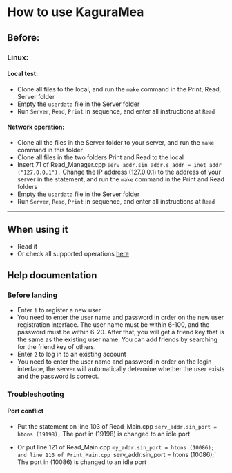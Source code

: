 # How to use KaguraMea

## Before:

### Linux:

#### Local test:
- Clone all files to the local, and run the `make` command in the Print, Read, Server folder
- Empty the `userdata` file in the Server folder
- Run `Server`, `Read`, `Print` in sequence, and enter all instructions at `Read`

#### Network operation:
- Clone all the files in the Server folder to your server, and run the `make` command in this folder
- Clone all files in the two folders Print and Read to the local
- Insert 71 of Read_Manager.cpp `serv_addr.sin_addr.s_addr = inet_addr ("127.0.0.1");` Change the IP address (127.0.0.1) to the address of your server in the statement, and run the `make` command in the Print and Read folders
- Empty the `userdata` file in the Server folder
- Run `Server`, `Read`, `Print` in sequence, and enter all instructions at `Read`

---

## When using it
- Read it
- Or check all supported operations [here](https://github.com/XDeviation/KaguraMea-ACommonIM/wiki)

## Help documentation

### Before landing
- Enter `1` to register a new user
- You need to enter the user name and password in order on the new user registration interface. The user name must be within 6-100, and the password must be within 6-20. After that, you will get a friend key that is the same as the existing user name. You can add friends by searching for the friend key of others.
- Enter `2` to log in to an existing account
- You need to enter the user name and password in order on the login interface, the server will automatically determine whether the user exists and the password is correct.

### Troubleshooting

#### Port conflict
- Put the statement on line 103 of Read_Main.cpp
`serv_addr.sin_port = htons (19198);`
The port in (19198) is changed to an idle port

- Or put line 121 of Read_Main.cpp
`my_addr.sin_port = htons (10086); and line 116 of Print_Main.cpp
`serv_addr.sin_port = htons (10086);`
The port in (10086) is changed to an idle port